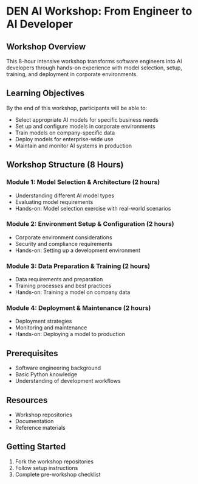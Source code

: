 # DEN AI Workshop: From Engineer to AI Developer

## Workshop Overview
This 8-hour intensive workshop transforms software engineers into AI developers through hands-on experience with model selection, setup, training, and deployment in corporate environments.

## Learning Objectives
By the end of this workshop, participants will be able to:
- Select appropriate AI models for specific business needs
- Set up and configure models in corporate environments
- Train models on company-specific data
- Deploy models for enterprise-wide use
- Maintain and monitor AI systems in production

## Workshop Structure (8 Hours)

### Module 1: Model Selection & Architecture (2 hours)
- Understanding different AI model types
- Evaluating model requirements
- Hands-on: Model selection exercise with real-world scenarios

### Module 2: Environment Setup & Configuration (2 hours)
- Corporate environment considerations
- Security and compliance requirements
- Hands-on: Setting up a development environment

### Module 3: Data Preparation & Training (2 hours)
- Data requirements and preparation
- Training processes and best practices
- Hands-on: Training a model on company data

### Module 4: Deployment & Maintenance (2 hours)
- Deployment strategies
- Monitoring and maintenance
- Hands-on: Deploying a model to production

## Prerequisites
- Software engineering background
- Basic Python knowledge
- Understanding of development workflows

## Resources
- Workshop repositories
- Documentation
- Reference materials

## Getting Started
1. Fork the workshop repositories
2. Follow setup instructions
3. Complete pre-workshop checklist

